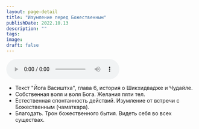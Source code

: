 ```yaml
---
layout: page-detail
title: "Изумление перед Божественным"
publishDate: 2022.10.13
description: ""
tags:
image:
draft: false
---
```


<audio title="2022.10.13 - Изумление перед Божественным.mp3" src="https://filer-api.advayta.org/v1.0/public/files/75745" controls=""></audio>

* Текст "Йога Васиштха", глава 6, история о Шикхидвадже и Чудайле.
* Собственная воля и воля Бога. Желания пяти тел.
* Естественная спонтанность действий. Изумление от встречи с Божественным (чаматкара).
* Благодать. Трон божественного бытия. Видеть себя во всех существах.

  
